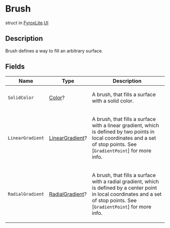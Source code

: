 # Brush
struct in [FyroxLite](../../scripting_api.md).[UI](../UI.md)

## Description
<p>Brush defines a way to fill an arbitrary surface.</p>

## Fields
| Name | Type | Description |
|---|---|---|
| `SolidColor` | [Color](../UI/Color.md)? | <p>A brush, that fills a surface with a solid color.</p> |
| `LinearGradient` | [LinearGradient](../UI/LinearGradient.md)? | <p>A brush, that fills a surface with a linear gradient, which is defined by two points in local coordinates and a set of stop points. See [<code>GradientPoint</code>] for more info.</p> |
| `RadialGradient` | [RadialGradient](../UI/RadialGradient.md)? | <p>A brush, that fills a surface with a radial gradient, which is defined by a center point in local coordinates and a set of stop points. See [<code>GradientPoint</code>] for more info.</p> |

